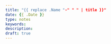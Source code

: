 ```yaml
---
title: "{{ replace .Name "-" " " | title }}"
date: {{ .Date }}
type: notes
keywords:
description: 
draft: true
---
```

[comment]: # (A note is any quick thought, quote, one-liners or a simple tweet. )
